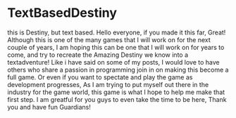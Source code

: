 # TextBasedDestiny
this is Destiny, but text based.
Hello everyone, if you made it this far, Great! Although this is one of the many games that I will work on 
for the next couple of years, I am hoping this can be one that I will work on for years to come, and try to recreate 
the Amazing Destiny we know into a textadventure! Like i have said on some of my posts, I would love to have others who share
a passion in programming join in on making this become a full game. Or even if you want to spectate and play the game as development
progresses, As I am trying to put myself out there in the industry for the game world, this game is what I hope to help 
me make that first step. I am greatful for you guys to even take the time to be here, Thank you and have fun Guardians!

